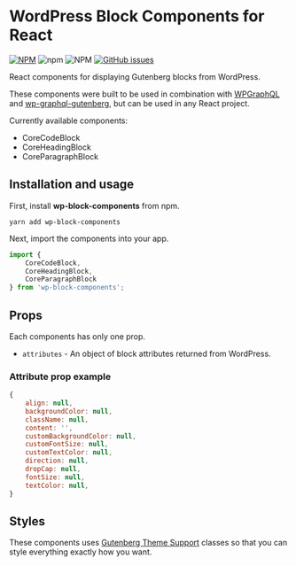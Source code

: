 # WordPress Block Components for React

[![NPM](https://img.shields.io/npm/v/wp-block-components)](https://npmjs.com/package/wp-block-components) ![npm](https://img.shields.io/npm/dt/wp-block-components) ![NPM](https://img.shields.io/npm/l/wp-block-components) [![GitHub issues](https://img.shields.io/github/issues-raw/danielmilner/wp-block-components)](https://github.com/danielmilner/wp-block-components/issues)

React components for displaying Gutenberg blocks from WordPress.

These components were built to be used in combination with [WPGraphQL](https://wpgraphql.com/) and [wp-graphql-gutenberg](https://github.com/pristas-peter/wp-graphql-gutenberg), but can be used in any React project.

Currently available components:

* CoreCodeBlock
* CoreHeadingBlock
* CoreParagraphBlock

## Installation and usage
First, install __wp-block-components__ from npm.
```
yarn add wp-block-components
```
Next, import the components into your app.
```js
import {
	CoreCodeBlock,
	CoreHeadingBlock,
	CoreParagraphBlock
} from 'wp-block-components';
```

## Props
Each components has only one prop.

* `attributes` - An object of block attributes returned from WordPress.

### Attribute prop example
```js
{
	align: null,
	backgroundColor: null,
	className: null,
	content: '',
	customBackgroundColor: null,
	customFontSize: null,
	customTextColor: null,
	direction: null,
	dropCap: null,
	fontSize: null,
	textColor: null,
}
```

## Styles

These components uses [Gutenberg Theme Support](https://developer.wordpress.org/block-editor/developers/themes/theme-support/) classes so that you can style everything exactly how you want.